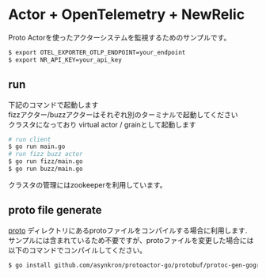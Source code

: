 # Actor + OpenTelemetry + NewRelic

Proto Actorを使ったアクターシステムを監視するためのサンプルです。

```bash
$ export OTEL_EXPORTER_OTLP_ENDPOINT=your_endpoint
$ export NR_API_KEY=your_api_key
```

## run

下記のコマンドで起動します  
fizzアクター/buzzアクターはそれぞれ別のターミナルで起動してください  
クラスタになっており virtual actor / grainとして起動します

```bash
# run client
$ go run main.go
# run fizz buzz actor
$ go run fizz/main.go
$ go run buzz/main.go
```

クラスタの管理にはzookeeperを利用しています。  

## proto file generate

[proto](./shared) ディレクトリにあるprotoファイルをコンパイルする場合に利用します.  
サンプルには含まれているため不要ですが、protoファイルを変更した場合には以下のコマンドでコンパイルしてください。  

```bash
$ go install github.com/asynkron/protoactor-go/protobuf/protoc-gen-gograinv2@dev 
```

